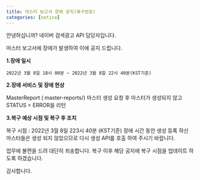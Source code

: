```yaml
---
title: 마스터 보고서 장애 공지(복구완료)
categories: [notice]
---
```

안녕하십니까? 네이버 검색광고 API 담당자입니다.

마스터 보고서에 장애가 발생하여 이에 공지 드립니다. 

**1.장애 일시** 

    2022년 3월 8일 18시 00분 ~ 2022년 3월 8일 22시 40분(KST기준)
   

**2.장애 서비스 및 장애 현상** 
   
   MasterReport ( master-reports/)
  마스터 생성 요청 후 마스터가 생성되지 않고 STATUS = ERROR을 리턴 

**3.복구 예상 시점 및 복구 후 조치** 
   
   복구 시점 : 2022년 3월 8일 223시 40분 (KST기준)
   장애 시간 동안 생성 등록 하신 마스터들은 생성 되지 않았으므로 다시 생성 API를 호출 하여 주시기 바랍니다. 

업무에 불편을 드려 대단히 죄송합니다. 복구 이후 해당 공지에 복구 시점을 업데이트 하도록 하겠습니다. 

감사합니다. 

